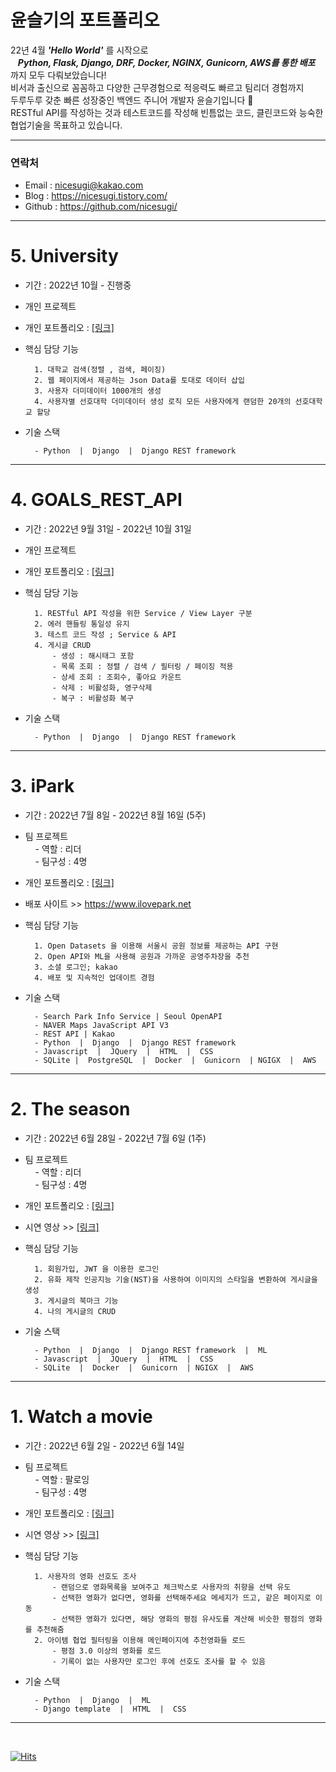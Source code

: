 # 윤슬기의 포트폴리오

22년 4월 ***'Hello World'*** 를 시작으로<br>
&nbsp;&nbsp;    ***Python, Flask, Django, DRF, Docker, NGINX, Gunicorn, AWS를 통한 배포*** 까지 모두 다뤄보았습니다!  <br>
비서과 출신으로 꼼꼼하고 다양한 근무경험으로 적응력도 빠르고 팀리더 경험까지 <br>
두루두루 갖춘 빠른 성장중인 백엔드 주니어 개발자 윤슬기입니다 🤗 <br>
RESTful API를 작성하는 것과 테스트코드를 작성해 빈틈없는 코드, 클린코드와 능숙한 협업기술을 목표하고 있습니다. <br>

---

### 연락처
- Email : nicesugi@kakao.com
- Blog  : https://nicesugi.tistory.com/
- Github : https://github.com/nicesugi/
        
---

# 5. University
- 기간 : 2022년 10월 - 진행중

- 개인 프로젝트
        
- 개인 포트폴리오 : <a href="https://github.com/nicesugi/university">[링크]</a>

- 핵심 담당 기능

        1. 대학교 검색(정렬 , 검색, 페이징)
        2. 웹 페이지에서 제공하는 Json Data를 토대로 데이터 삽입
        3. 사용자 더미데이터 1000개의 생성
        4. 사용자별 선호대학 더미데이터 생성 로직 모든 사용자에게 랜덤한 20개의 선호대학교 할당

- 기술 스택

        - Python  |  Django  |  Django REST framework
        
---

# 4. GOALS_REST_API
- 기간 : 2022년 9월 31일 - 2022년 10월 31일

- 개인 프로젝트
        
- 개인 포트폴리오 : <a href="https://github.com/nicesugi/GOALS_REST_API">[링크]</a>

- 핵심 담당 기능

        1. RESTful API 작성을 위한 Service / View Layer 구분
        2. 에러 핸들링 통일성 유지 
        3. 테스트 코드 작성 ; Service & API 
        4. 게시글 CRUD
            - 생성 : 해시태그 포함
            - 목록 조회 : 정렬 / 검색 / 필터링 / 페이징 적용
            - 상세 조회 : 조회수, 좋아요 카운트
            - 삭제 : 비활성화, 영구삭제
            - 복구 : 비활성화 복구

- 기술 스택

        - Python  |  Django  |  Django REST framework

---

# 3. iPark
- 기간 : 2022년 7월 8일 - 2022년 8월 16일 (5주)

- 팀 프로젝트\
        &nbsp;&nbsp;&nbsp;&nbsp;- 역할 : 리더\
        &nbsp;&nbsp;&nbsp;&nbsp;- 팀구성 : 4명
        
- 개인 포트폴리오 : <a href="https://github.com/nicesugi/iPark">[링크]</a>
- 배포 사이트 >> https://www.ilovepark.net <br>

- 핵심 담당 기능

        1. Open Datasets 을 이용해 서울시 공원 정보를 제공하는 API 구현
        2. Open API와 ML을 사용해 공원과 가까운 공영주차장을 추천
        3. 소셜 로그인; kakao
        4. 배포 및 지속적인 업데이트 경험
        
- 기술 스택

        - Search Park Info Service | Seoul OpenAPI
        - NAVER Maps JavaScript API V3
        - REST API | Kakao
        - Python  |  Django  |  Django REST framework
        - Javascript  |  JQuery  |  HTML  |  CSS
        - SQLite |  PostgreSQL  |  Docker  |  Gunicorn  | NGIGX  |  AWS

---

# 2. The season
- 기간 : 2022년 6월 28일 - 2022년 7월 6일 (1주)

- 팀 프로젝트\
        &nbsp;&nbsp;&nbsp;&nbsp;- 역할 : 리더\
        &nbsp;&nbsp;&nbsp;&nbsp;- 팀구성 : 4명
        
- 개인 포트폴리오 : <a href="https://github.com/nicesugi/The_Season">[링크]</a>
- 시연 영상 >> <a href="https://tv.kakao.com/v/430188053">[링크]</a> <br>

- 핵심 담당 기능

        1. 회원가입, JWT 을 이용한 로그인
        2. 유화 제작 인공지능 기술(NST)을 사용하여 이미지의 스타일을 변환하여 게시글을 생성
        3. 게시글의 북마크 기능
        4. 나의 게시글의 CRUD
        
- 기술 스택

        - Python  |  Django  |  Django REST framework  |  ML
        - Javascript  |  JQuery  |  HTML  |  CSS
        - SQLite  |  Docker  |  Gunicorn  | NGIGX  |  AWS

---

# 1. Watch a movie
- 기간 : 2022년 6월 2일 - 2022년 6월 14일

- 팀 프로젝트\
        &nbsp;&nbsp;&nbsp;&nbsp;- 역할 : 팔로잉\
        &nbsp;&nbsp;&nbsp;&nbsp;- 팀구성 : 4명
        
- 개인 포트폴리오 : <a href="https://github.com/nicesugi/2JYK-Watch_a_movie_N.11">[링크]</a>
- 시연 영상 >> <a href="https://nicesugi.tistory.com/170">[링크]</a> <br>

- 핵심 담당 기능

        1. 사용자의 영화 선호도 조사
            - 랜덤으로 영화목록을 보여주고 체크박스로 사용자의 취향을 선택 유도
            - 선택한 영화가 없다면, 영화를 선택해주세요 메세지가 뜨고, 같은 페이지로 이동
            - 선택한 영화가 있다면, 해당 영화의 평점 유사도를 계산해 비슷한 평점의 영화를 추천해줌
        2. 아이템 협업 필터링을 이용해 메인페이지에 추천영화들 로드
            - 평점 3.0 이상의 영화를 로드
            - 기록이 없는 사용자만 로그인 후에 선호도 조사를 할 수 있음

- 기술 스택

        - Python  |  Django  |  ML
        - Django template  |  HTML  |  CSS

---

<br>

[![Hits](https://hits.seeyoufarm.com/api/count/incr/badge.svg?url=https%3A%2F%2Fgithub.com%2Fnicesugi%2F&count_bg=%2368F000&title_bg=%23FF1CBD&icon=&icon_color=%23E7E7E7&title=%F0%9F%A7%B8+Views&edge_flat=true)](https://hits.seeyoufarm.com)
